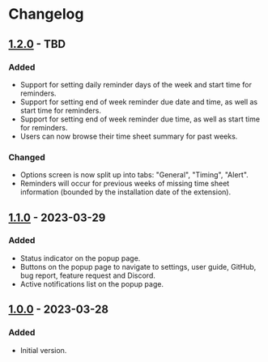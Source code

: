 # Changelog

## [1.2.0] - TBD

### Added

- Support for setting daily reminder days of the week and start time for reminders.
- Support for setting end of week reminder due date and time, as well as start time for reminders.
- Support for setting end of week reminder due time, as well as start time for reminders.
- Users can now browse their time sheet summary for past weeks.

### Changed

- Options screen is now split up into tabs: "General", "Timing", "Alert".
- Reminders will occur for previous weeks of missing time sheet information (bounded by the installation date of the extension).

## [1.1.0] - 2023-03-29

### Added

- Status indicator on the popup page.
- Buttons on the popup page to navigate to settings, user guide, GitHub, bug report, feature request and Discord.
- Active notifications list on the popup page.

## [1.0.0] - 2023-03-28

### Added

- Initial version.

[1.2.0]: https://github.com/ClockStorm/clockstorm/compare/1.1.0...main
[1.1.0]: https://github.com/ClockStorm/clockstorm/compare/1.0.0...1.1.0
[1.0.0]: https://github.com/ClockStorm/clockstorm/tree/1.0.0
